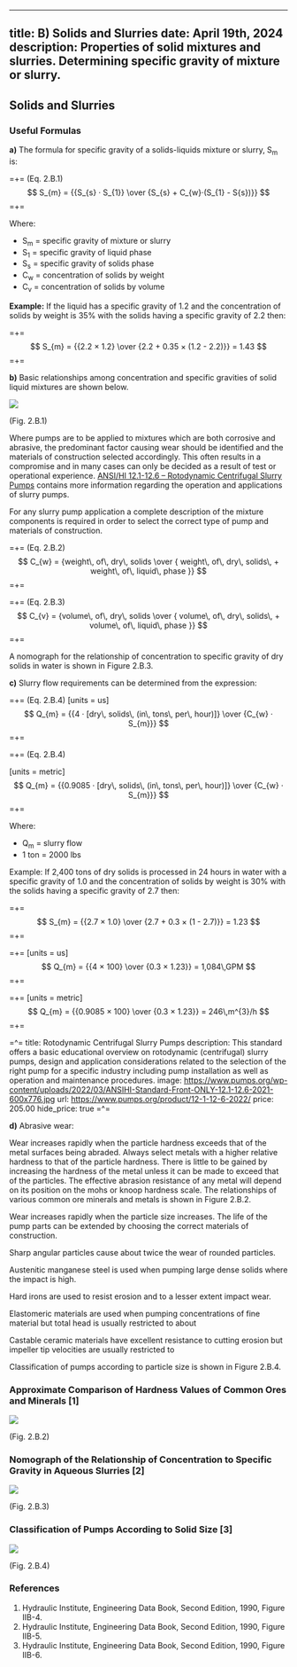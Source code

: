-----
title: B) Solids and Slurries
date: April 19th, 2024
description: Properties of solid mixtures and slurries. Determining specific gravity of mixture or slurry.
-----

## Solids and Slurries 

### Useful Formulas

**a)** The formula for specific gravity of a solids-liquids
mixture or slurry, S<sub>m</sub> is:

=+=
<span class= equation-label >(Eq. 2.B.1)</span>
$$ S_{m} = {{S_{s} · S_{1}} \over {S_{s} + C_{w}·(S_{1} - S{s})}} $$
=+=

Where:

- S<sub>m</sub> = specific gravity of mixture or slurry
- S<sub>1</sub> = specific gravity of liquid phase
- S<sub>s</sub> = specific gravity of solids phase
- C<sub>w</sub> = concentration of solids by weight
- C<sub>v</sub> = concentration of solids by volume

**Example:** If the liquid has a specific gravity of 1.2
and the concentration of solids by weight is 35% with
the solids having a specific gravity of 2.2 then:

=+=
$$ S_{m} = {{2.2 × 1.2} \over {2.2 + 0.35 × (1.2 - 2.2)}} = 1.43 $$
=+=

**b)** Basic relationships among concentration and
specific gravities of solid liquid mixtures are shown
below.

![](./images/CSG.png#center "")
<div class="figure-label">(Fig. 2.B.1)</div>

Where pumps are to be applied to mixtures which are both corrosive and abrasive, the predominant factor causing wear should be identified and the materials of construction selected accordingly. 
This often results in a compromise and in many cases can only be decided as a result of test or operational experience.
<a href="https://www.pumps.org/product/12-1-12-6-2022/" target="_blank">ANSI/HI 12.1-12.6 – Rotodynamic Centrifugal Slurry Pumps</a> contains more information regarding the operation 
and applications of slurry pumps.

For any slurry pump application a complete description
of the mixture components is required in order to select 
the correct type of pump and materials of construction.

=+=
<span class= equation-label >(Eq. 2.B.2)</span>
$$ C_{w} = {weight\, of\, dry\, solids \over { weight\, of\, dry\, solids\, + weight\, of\, liquid\, phase }} $$
=+=

=+=
<span class= equation-label >(Eq. 2.B.3)</span>
$$ C_{v} = {volume\, of\, dry\, solids \over { volume\, of\, dry\, solids\, + volume\, of\, liquid\, phase }} $$
=+=

A nomograph for the relationship of concentration
to specific gravity of dry solids in water is shown in
Figure 2.B.3.

**c)** Slurry flow requirements can be determined from
the expression:

=+=
<span class= equation-label >(Eq. 2.B.4)</span>
[units = us]
$$ Q_{m} = {{4 · [dry\, solids\, (in\, tons\, per\, hour)]} \over {C_{w} · S_{m}}} $$
=+=

=+=
<span class= equation-label >(Eq. 2.B.4)</span>

[units = metric]
$$ Q_{m} = {{0.9085 · [dry\, solids\, (in\, tons\, per\, hour)]} \over {C_{w} · S_{m}}} $$
=+=

Where:

- Q<sub>m</sub> = slurry flow <units us = "(gallons per minute)" metric = "(m^3^/h)"/>
- 1 ton = 2000 lbs

Example: If 2,400 tons of dry solids is processed in 24
hours in water with a specific gravity of 1.0 and the
concentration of solids by weight is 30% with the
solids having a specific gravity of 2.7 then:

=+=
$$ S_{m} = {{2.7 × 1.0} \over {2.7 + 0.3 × (1 - 2.7)}} = 1.23 $$
=+=

=+=
[units = us]
$$ Q_{m} = {{4 × 100} \over {0.3 × 1.23}} = 1,084\,GPM $$
=+=

=+=
[units = metric]
$$ Q_{m} = {{0.9085 × 100} \over {0.3 × 1.23}} = 246\,m^{3}/h $$
=+=

=^=
title: Rotodynamic Centrifugal Slurry Pumps
description: This standard offers a basic educational overview on rotodynamic (centrifugal) slurry pumps, design and application considerations related to the selection of the right pump for a specific industry including pump installation as well as operation and maintenance procedures.
image: https://www.pumps.org/wp-content/uploads/2022/03/ANSIHI-Standard-Front-ONLY-12.1-12.6-2021-600x776.jpg
url: https://www.pumps.org/product/12-1-12-6-2022/
price: 205.00
hide_price: true
=^=

**d)** Abrasive wear:

Wear increases rapidly when the particle hardness
exceeds that of the metal surfaces being abraded.
Always select metals with a higher relative hardness
to that of the particle hardness. There is little to be
gained by increasing the hardness of the metal
unless it can be made to exceed that of the particles.
The effective abrasion resistance of any metal will
depend on its position on the mohs or knoop
hardness scale. The relationships of various common
ore minerals and metals is shown in Figure 2.B.2.

Wear increases rapidly when the particle size increases.
The life of the pump parts can be extended
by choosing the correct materials of construction.

Sharp angular particles cause about twice the wear
of rounded particles.

Austenitic manganese steel is used when pumping
large dense solids where the impact is high.

Hard irons are used to resist erosion and to a lesser
extent impact wear.

Elastomeric materials are used when pumping concentrations
of fine material but total head is usually
restricted to about <units us = "100 ft. per stage." metric = "30 m per stage."/>

Castable ceramic materials have excellent resistance
to cutting erosion but impeller tip velocities
are usually restricted to <units us = "100 ft/s." metric = "30 m/s."/> 

Classification of pumps according to particle size is
shown in Figure 2.B.4.

### Approximate Comparison of Hardness Values of Common Ores and Minerals [1]

![](./images/IIB-4.png#center "")
<div class="figure-label">(Fig. 2.B.2)</div>

### Nomograph of the Relationship of Concentration to Specific Gravity in Aqueous Slurries [2]

![](./images/IIB-5.png#center "")
<div class="figure-label">(Fig. 2.B.3)</div>

### Classification of Pumps According to Solid Size [3]

![](./images/IIB-6-new.jpg#center "")
<div class="figure-label">(Fig. 2.B.4)</div>

### References
1. Hydraulic Institute, Engineering Data Book, Second Edition, 1990, Figure IIB-4.
2. Hydraulic Institute, Engineering Data Book, Second Edition, 1990, Figure IIB-5.
3. Hydraulic Institute, Engineering Data Book, Second Edition, 1990, Figure IIB-6.
